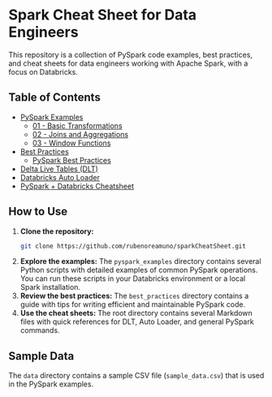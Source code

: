 # Spark Cheat Sheet for Data Engineers

This repository is a collection of PySpark code examples, best practices, and cheat sheets for data engineers working with Apache Spark, with a focus on Databricks.

## Table of Contents

- [PySpark Examples](./pyspark_examples)
  - [01 - Basic Transformations](./pyspark_examples/01_basic_transformations.py)
  - [02 - Joins and Aggregations](./pyspark_examples/02_joins_and_aggregations.py)
  - [03 - Window Functions](./pyspark_examples/03_window_functions.py)
- [Best Practices](./best_practices)
  - [PySpark Best Practices](./best_practices/pyspark_best_practices.md)
- [Delta Live Tables (DLT)](./dlt-batch-files.md)
- [Databricks Auto Loader](./ingestion.md)
- [PySpark + Databricks Cheatsheet](./spark_databricks_cheatsheet.md)

## How to Use

1. **Clone the repository:**
   ```bash
   git clone https://github.com/rubenoreamuno/sparkCheatSheet.git
   ```
2. **Explore the examples:** The `pyspark_examples` directory contains several Python scripts with detailed examples of common PySpark operations. You can run these scripts in your Databricks environment or a local Spark installation.
3. **Review the best practices:** The `best_practices` directory contains a guide with tips for writing efficient and maintainable PySpark code.
4. **Use the cheat sheets:** The root directory contains several Markdown files with quick references for DLT, Auto Loader, and general PySpark commands.

## Sample Data

The `data` directory contains a sample CSV file (`sample_data.csv`) that is used in the PySpark examples.